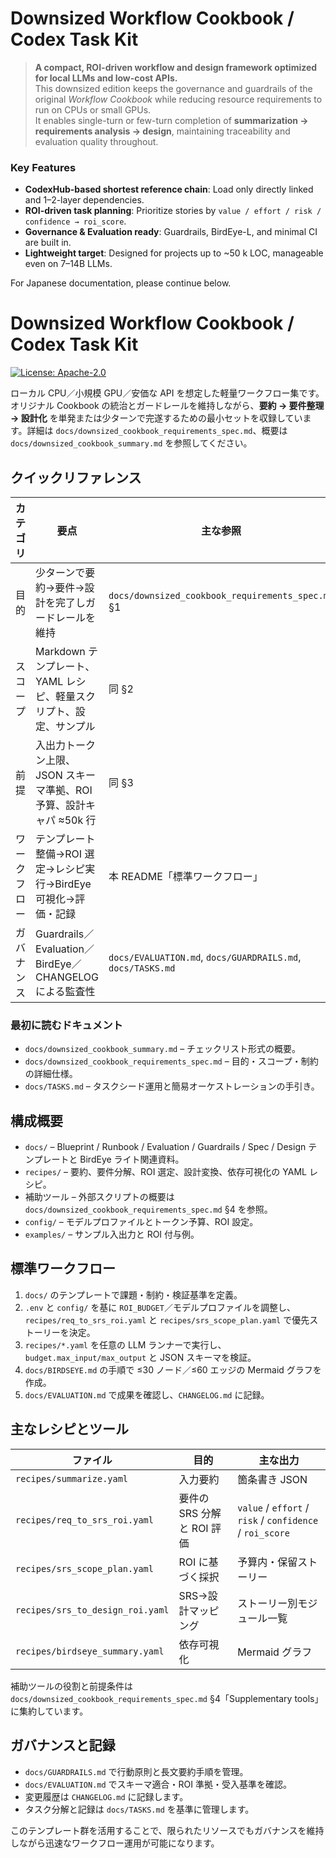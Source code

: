 # Downsized Workflow Cookbook / Codex Task Kit

> **A compact, ROI-driven workflow and design framework optimized for local LLMs and low-cost APIs.**  
> This downsized edition keeps the governance and guardrails of the original *Workflow Cookbook* while reducing resource requirements to run on CPUs or small GPUs.  
> It enables single-turn or few-turn completion of **summarization → requirements analysis → design**, maintaining traceability and evaluation quality throughout.

### Key Features
- **CodexHub-based shortest reference chain**: Load only directly linked and 1–2-layer dependencies.  
- **ROI-driven task planning**: Prioritize stories by `value / effort / risk / confidence → roi_score`.  
- **Governance & Evaluation ready**: Guardrails, BirdEye-L, and minimal CI are built in.  
- **Lightweight target**: Designed for projects up to ~50 k LOC, manageable even on 7–14B LLMs.

For Japanese documentation, please continue below.  

# Downsized Workflow Cookbook / Codex Task Kit

[![License: Apache-2.0](https://img.shields.io/badge/License-Apache_2.0-blue.svg)](LICENSE)

ローカル CPU／小規模 GPU／安価な API を想定した軽量ワークフロー集です。オリジナル Cookbook の統治とガードレールを維持しながら、**要約 → 要件整理 → 設計化** を単発または少ターンで完遂するための最小セットを収録しています。詳細は `docs/downsized_cookbook_requirements_spec.md`、概要は `docs/downsized_cookbook_summary.md` を参照してください。

## クイックリファレンス

| カテゴリ | 要点 | 主な参照 |
| --- | --- | --- |
| 目的 | 少ターンで要約→要件→設計を完了しガードレールを維持 | `docs/downsized_cookbook_requirements_spec.md` §1 |
| スコープ | Markdown テンプレート、YAML レシピ、軽量スクリプト、設定、サンプル | 同 §2 |
| 前提 | 入出力トークン上限、JSON スキーマ準拠、ROI 予算、設計キャパ ≈50k 行 | 同 §3 |
| ワークフロー | テンプレート整備→ROI 選定→レシピ実行→BirdEye 可視化→評価・記録 | 本 README「標準ワークフロー」 |
| ガバナンス | Guardrails／Evaluation／BirdEye／CHANGELOG による監査性 | `docs/EVALUATION.md`, `docs/GUARDRAILS.md`, `docs/TASKS.md` |

### 最初に読むドキュメント

- `docs/downsized_cookbook_summary.md` – チェックリスト形式の概要。
- `docs/downsized_cookbook_requirements_spec.md` – 目的・スコープ・制約の詳細仕様。
- `docs/TASKS.md` – タスクシード運用と簡易オーケストレーションの手引き。

## 構成概要

- `docs/` – Blueprint / Runbook / Evaluation / Guardrails / Spec / Design テンプレートと BirdEye ライト関連資料。
- `recipes/` – 要約、要件分解、ROI 選定、設計変換、依存可視化の YAML レシピ。
- 補助ツール – 外部スクリプトの概要は `docs/downsized_cookbook_requirements_spec.md` §4 を参照。
- `config/` – モデルプロファイルとトークン予算、ROI 設定。
- `examples/` – サンプル入出力と ROI 付与例。

## 標準ワークフロー

1. `docs/` のテンプレートで課題・制約・検証基準を定義。
2. `.env` と `config/` を基に `ROI_BUDGET`／モデルプロファイルを調整し、`recipes/req_to_srs_roi.yaml` と `recipes/srs_scope_plan.yaml` で優先ストーリーを決定。
3. `recipes/*.yaml` を任意の LLM ランナーで実行し、`budget.max_input/max_output` と JSON スキーマを検証。
4. `docs/BIRDSEYE.md` の手順で ≤30 ノード／≤60 エッジの Mermaid グラフを作成。
5. `docs/EVALUATION.md` で成果を確認し、`CHANGELOG.md` に記録。

## 主なレシピとツール

| ファイル | 目的 | 主な出力 |
| --- | --- | --- |
| `recipes/summarize.yaml` | 入力要約 | 箇条書き JSON |
| `recipes/req_to_srs_roi.yaml` | 要件の SRS 分解と ROI 評価 | `value` / `effort` / `risk` / `confidence` / `roi_score` |
| `recipes/srs_scope_plan.yaml` | ROI に基づく採択 | 予算内・保留ストーリー |
| `recipes/srs_to_design_roi.yaml` | SRS→設計マッピング | ストーリー別モジュール一覧 |
| `recipes/birdseye_summary.yaml` | 依存可視化 | Mermaid グラフ |

補助ツールの役割と前提条件は `docs/downsized_cookbook_requirements_spec.md` §4「Supplementary tools」に集約しています。

## ガバナンスと記録

- `docs/GUARDRAILS.md` で行動原則と長文要約手順を管理。
- `docs/EVALUATION.md` でスキーマ適合・ROI 準拠・受入基準を確認。
- 変更履歴は `CHANGELOG.md` に記録します。
- タスク分解と記録は `docs/TASKS.md` を基準に管理します。

このテンプレート群を活用することで、限られたリソースでもガバナンスを維持しながら迅速なワークフロー運用が可能になります。
